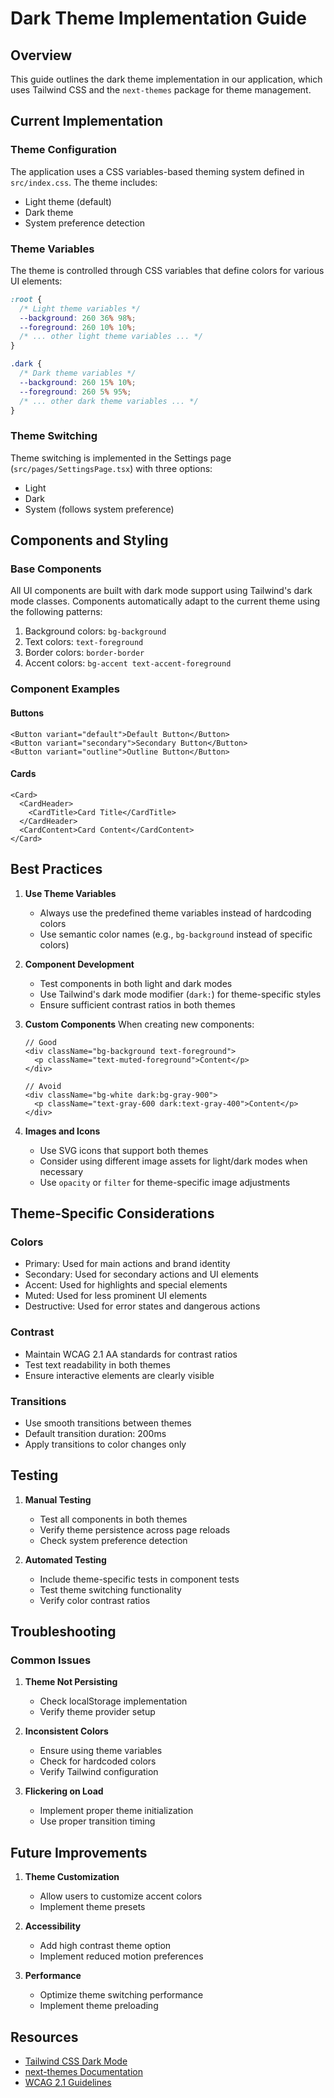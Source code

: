 # Dark Theme Implementation Guide

## Overview
This guide outlines the dark theme implementation in our application, which uses Tailwind CSS and the `next-themes` package for theme management.

## Current Implementation

### Theme Configuration
The application uses a CSS variables-based theming system defined in `src/index.css`. The theme includes:

- Light theme (default)
- Dark theme
- System preference detection

### Theme Variables
The theme is controlled through CSS variables that define colors for various UI elements:

```css
:root {
  /* Light theme variables */
  --background: 260 36% 98%;
  --foreground: 260 10% 10%;
  /* ... other light theme variables ... */
}

.dark {
  /* Dark theme variables */
  --background: 260 15% 10%;
  --foreground: 260 5% 95%;
  /* ... other dark theme variables ... */
}
```

### Theme Switching
Theme switching is implemented in the Settings page (`src/pages/SettingsPage.tsx`) with three options:
- Light
- Dark
- System (follows system preference)

## Components and Styling

### Base Components
All UI components are built with dark mode support using Tailwind's dark mode classes. Components automatically adapt to the current theme using the following patterns:

1. Background colors: `bg-background`
2. Text colors: `text-foreground`
3. Border colors: `border-border`
4. Accent colors: `bg-accent text-accent-foreground`

### Component Examples

#### Buttons
```tsx
<Button variant="default">Default Button</Button>
<Button variant="secondary">Secondary Button</Button>
<Button variant="outline">Outline Button</Button>
```

#### Cards
```tsx
<Card>
  <CardHeader>
    <CardTitle>Card Title</CardTitle>
  </CardHeader>
  <CardContent>Card Content</CardContent>
</Card>
```

## Best Practices

1. **Use Theme Variables**
   - Always use the predefined theme variables instead of hardcoding colors
   - Use semantic color names (e.g., `bg-background` instead of specific colors)

2. **Component Development**
   - Test components in both light and dark modes
   - Use Tailwind's dark mode modifier (`dark:`) for theme-specific styles
   - Ensure sufficient contrast ratios in both themes

3. **Custom Components**
   When creating new components:
   ```tsx
   // Good
   <div className="bg-background text-foreground">
     <p className="text-muted-foreground">Content</p>
   </div>

   // Avoid
   <div className="bg-white dark:bg-gray-900">
     <p className="text-gray-600 dark:text-gray-400">Content</p>
   </div>
   ```

4. **Images and Icons**
   - Use SVG icons that support both themes
   - Consider using different image assets for light/dark modes when necessary
   - Use `opacity` or `filter` for theme-specific image adjustments

## Theme-Specific Considerations

### Colors
- Primary: Used for main actions and brand identity
- Secondary: Used for secondary actions and UI elements
- Accent: Used for highlights and special elements
- Muted: Used for less prominent UI elements
- Destructive: Used for error states and dangerous actions

### Contrast
- Maintain WCAG 2.1 AA standards for contrast ratios
- Test text readability in both themes
- Ensure interactive elements are clearly visible

### Transitions
- Use smooth transitions between themes
- Default transition duration: 200ms
- Apply transitions to color changes only

## Testing

1. **Manual Testing**
   - Test all components in both themes
   - Verify theme persistence across page reloads
   - Check system preference detection

2. **Automated Testing**
   - Include theme-specific tests in component tests
   - Test theme switching functionality
   - Verify color contrast ratios

## Troubleshooting

### Common Issues
1. **Theme Not Persisting**
   - Check localStorage implementation
   - Verify theme provider setup

2. **Inconsistent Colors**
   - Ensure using theme variables
   - Check for hardcoded colors
   - Verify Tailwind configuration

3. **Flickering on Load**
   - Implement proper theme initialization
   - Use proper transition timing

## Future Improvements

1. **Theme Customization**
   - Allow users to customize accent colors
   - Implement theme presets

2. **Accessibility**
   - Add high contrast theme option
   - Implement reduced motion preferences

3. **Performance**
   - Optimize theme switching performance
   - Implement theme preloading

## Resources

- [Tailwind CSS Dark Mode](https://tailwindcss.com/docs/dark-mode)
- [next-themes Documentation](https://github.com/pacocoursey/next-themes)
- [WCAG 2.1 Guidelines](https://www.w3.org/WAI/WCAG21/quickref/) 